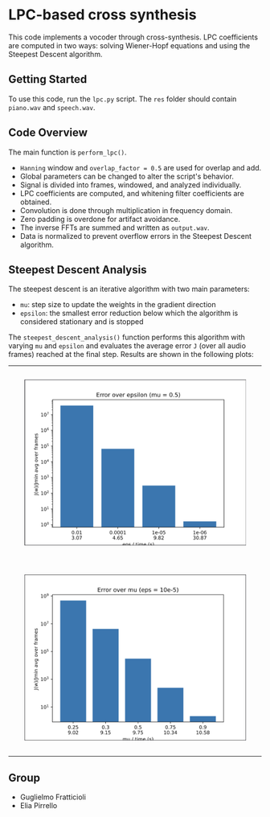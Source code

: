 # LPC-based cross synthesis

This code implements a vocoder through cross-synthesis. LPC coefficients are computed in two ways: solving Wiener-Hopf equations and using the Steepest Descent algorithm.

## Getting Started
To use this code, run the `lpc.py` script. The `res` folder should contain `piano.wav` and `speech.wav`.

## Code Overview
The main function is `perform_lpc()`. 
- `Hanning` window and `overlap_factor = 0.5` are used for overlap and add.
- Global parameters can be changed to alter the script's behavior.
- Signal is divided into frames, windowed, and analyzed individually.
- LPC coefficients are computed, and whitening filter coefficients are obtained.
- Convolution is done through multiplication in frequency domain.
- Zero padding is overdone for artifact avoidance.
- The inverse FFTs are summed and written as `output.wav`.
- Data is normalized to prevent overflow errors in the Steepest Descent algorithm.

## Steepest Descent Analysis
The steepest descent is an iterative algorithm with two main parameters: 
- `mu`: step size to update the weights in the gradient direction
- `epsilon`: the smallest error reduction below which the algorithm is considered stationary and is stopped 

The `steepest_descent_analysis()` function performs this algorithm with varying `mu` and `epsilon` and evaluates the average error `J` (over all audio frames) reached at the final step. Results are shown in the following plots:

| | 
|--|
|<div style="margin:5%"> ![eps_plot](eps_plot.png) </div>
| <div style="margin:5%"> ![mu_plot](mu_plot.png) </div> |

## Group
- Guglielmo Fratticioli
- Elia Pirrello
